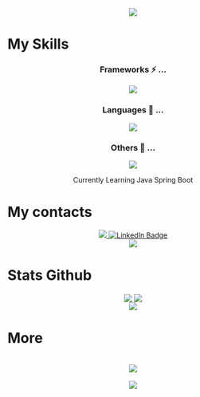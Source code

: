 

<!--
**PaoloNapoli97/PaoloNapoli97** is a ✨ _special_ ✨ repository because its `README.md` (this file) appears on your GitHub profile.

Here are some ideas to get you started:

- 🔭 I’m currently working on ...
- 🌱 I’m currently learning ...
- 👯 I’m looking to collaborate on ...
- 🤔 I’m looking for help with ...
- 💬 Ask me about ...
- 📫 How to reach me: ...
- 😄 Pronouns: ...
- ⚡ Fun fact: ...
-->

  <div align="center">
    <img src="https://media.giphy.com/media/v1.Y2lkPTc5MGI3NjExYmEyYmU3Y2YzOWI5MGEwNWMyNDY1MDMwMjNjZmRkZjA5OWRmNTNmNyZjdD1z/M4NykXxUE0HAcK7UJ6/giphy.gif"/>
  </div>


# My Skills

<div align="center">
  
  ### Frameworks ⚡ ...
  <div>
    <img src="https://skillicons.dev/icons?i=vue,vite,angular,bootstrap">
  </div>
  
  ### Languages 💬 ...
  <div>
    <img src="https://skillicons.dev/icons?i=js,ts,java">
  </div>
  
  ### Others 🔭 ...
  <div>
    <img src="https://skillicons.dev/icons?i=nodejs,git,mysql">
  </div>

  Currently Learning Java Spring Boot
  
</div>

# My contacts

<div align="center">


  <div>    
    <a href="mailto: napoli.paolo11@gmail.com">
        <img src="https://img.shields.io/badge/-EMAIL-critical?style=for-the-badge">
      </a>
    <a href="https://www.linkedin.com/in/paolo-napoli-10299b1a1/">
      <img src="https://img.shields.io/badge/LinkedIn-blue?style=for-the-badge&logo=linkedin&logoColor=white" alt="LinkedIn Badge"/>
    </a>

  </div>
  
 
  <img src="https://komarev.com/ghpvc/?username=PaoloNapoli97&style=flat-square&color=blue" alt=""/>

  <div align="center">
    <img src="https://media.giphy.com/media/xT9IgoEQGzomGdxT0s/giphy.gif"/>
  </div>
  
</div>


# Stats Github

<div align="center">
  <div>
    <img align="center" src="http://github-readme-streak-stats.herokuapp.com?user=PaoloNapoli97&theme=dracula&mode=weekly(https://git.io/streak-stats)"/>
    <img align="center" src="https://github-readme-stats-git-masterrstaa-rickstaa.vercel.app/api?username=PaoloNapoli97&show_icons=true&theme=dracula"/>
  </div>
  <img align="center" src="https://github-readme-stats.vercel.app/api/top-langs/?username=paolonapoli97&theme=dracula&layout=compact"/>
</div>

# More

<div>
  &nbsp
  <div align="center">
    <img src="https://media.giphy.com/media/YQitE4YNQNahy/giphy-downsized.gif"/>

  </div>
  &nbsp
  <div align="center">
    <img src="https://spotify-recently-played-readme.vercel.app/api?user=pingopallino97&unique=true"/>
  </div>
</div>


